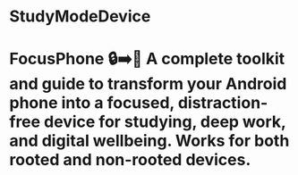 # StudyModeDevice
# FocusPhone 🔒➡️📵  A complete toolkit and guide to transform your Android phone into a focused, distraction-free device for studying, deep work, and digital wellbeing. Works for both **rooted** and **non-rooted** devices.
